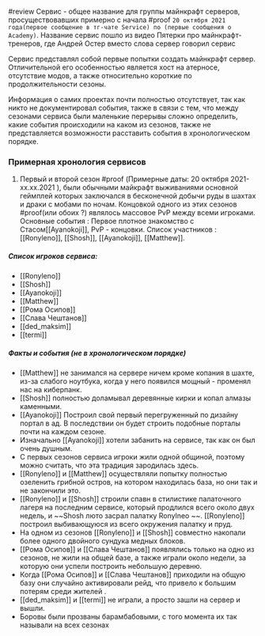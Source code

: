 #review
Сервис - общее название для группы майнкрафт серверов, просуществовавших примерно с начала #proof  `20 октября 2021 года(первое сообщение в тг-чате Service) по (первые сообщения о Academy)`. Название сервис пошло из видео Пятерки про майнкрафт-тренеров, где Андрей Остер вместо слова сервер говорил сервис

Сервис представлял собой первые попытки создать майнкрафт сервер. Отличительной его особенностью является хост на атерносе, отсутствие модов, а также относительно короткие по продолжительности сезоны.

Информация о самих проектах почти полностью отсутствует, так как никто не документировал события, также в связи с тем, что между сезонами сервиса были маленькие перерывы сложно определить, какие события происходили на каком из сезонов, также не представляется возможности расставить события в хронологическом порядке.

### Примерная хронология сервисов 
1. Первый и второй сезон #proof (Примерные даты: 20 октября 2021- xx.xx.2021 ), были обычными майкрафт выживаниями основной геймплей которых заключался в бесконечной добычи руды в шахтах и драки с мобами по ночам. Концовкой одного из этих сезонов #proof(или обоих ?) являлось массовое PvP между всеми игроками. Основные события : Первое плотное знакомство с Стасом[[Ayanokoji]], PvP - концовки. Список участников :  [[Ronyleno]], [[Shosh]], [[Ayanokoji]], [[Matthew]].


##### Список игроков сервиса:
* [[Ronyleno]]
* [[Shosh]]
* [[Ayanokoji]]
* [[Matthew]]
* [[Рома Осипов]]
* [[Слава Чештанов]]
* [[ded_maksim]]
* [[termi]]

##### Факты и события (не в хронологическом порядке)
* [[Matthew]] не занимался на сервере ничем кроме копания в шахте, из-за слабого ноутбука, когда у него появился мощный - променял нас на киберпанк.
* [[Shosh]] полностью доламывал деревянные кирки и копал алмазы каменными.
* [[Ayanokoji]] Построил свой первый перегруженный по дизайну портал в ад. В последствии он будет строить подобные порталы почти на каждом сезоне.
* Изначально [[Ayanokoji]] хотели забанить на сервисе, так как он был очень душным. 
* С первых сезонов сервиса игроки жили одной общиной, поэтому можно считать, что эта традиция зародилась здесь.
* [[Ronyleno]] и [[Matthew]] осуществляли попытку полностью озеленить грибной остров, на котором находилась база, но они так и не закончили это.
* [[Ronyleno]] и [[Shosh]] строили спавн в стилистике палаточного лагеря на последним сервисе, который продлился всего около двух недель, и ~~Shosh люто засрал палатку Ronylneo ~~. [[Ronyleno]] построил выбивающуюся из всего окружения палатку и пруд. 
* На одном из сезонов [[Ronyleno]] и [[Shosh]] совместно накопали более одного двойного сундука медных блоков.
* [[Рома Осипов]] и [[Слава Чештанов]] появлялись только на одно из сезонов, не жили на общей базе, а также играли около недели, за которую они успели построить небольшую деревню.
* Когда [[Рома Осипов]] и [[Слава Чештанов]] приходили на общую базу они случайно активировали рейд, что привело к большим потерям среди жителей .
* [[ded_maksim]] и [[termi]] не играли, а просто зашли на сервер и вышли.
* Боровы были прозваны барамбабовыми, с того момента их так называли на всех сезонах